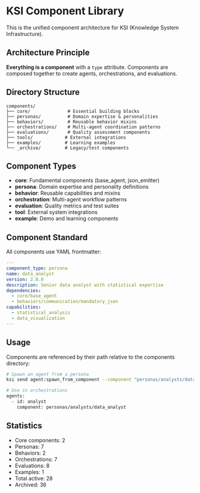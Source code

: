 # KSI Component Library

This is the unified component architecture for KSI (Knowledge System Infrastructure).

## Architecture Principle

**Everything is a component** with a `type` attribute. Components are composed together to create agents, orchestrations, and evaluations.

## Directory Structure

```
components/
├── core/              # Essential building blocks
├── personas/          # Domain expertise & personalities  
├── behaviors/         # Reusable behavior mixins
├── orchestrations/    # Multi-agent coordination patterns
├── evaluations/       # Quality assessment components
├── tools/            # External integrations
├── examples/         # Learning examples
└── _archive/         # Legacy/test components
```

## Component Types

- **core**: Fundamental components (base_agent, json_emitter)
- **persona**: Domain expertise and personality definitions
- **behavior**: Reusable capabilities and mixins
- **orchestration**: Multi-agent workflow patterns
- **evaluation**: Quality metrics and test suites
- **tool**: External system integrations
- **example**: Demo and learning components

## Component Standard

All components use YAML frontmatter:

```yaml
---
component_type: persona
name: data_analyst
version: 2.0.0
description: Senior data analyst with statistical expertise
dependencies:
  - core/base_agent
  - behaviors/communication/mandatory_json
capabilities:
  - statistical_analysis
  - data_visualization
---
```

## Usage

Components are referenced by their path relative to the components directory:

```bash
# Spawn an agent from a persona
ksi send agent:spawn_from_component --component "personas/analysts/data_analyst"

# Use in orchestrations
agents:
  - id: analyst
    component: personas/analysts/data_analyst
```

## Statistics

- Core components:        2
- Personas:        7
- Behaviors:        2
- Orchestrations:        7
- Evaluations:        8
- Examples:        1
- Total active:       28
- Archived:       36
